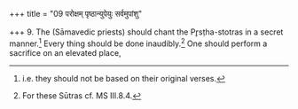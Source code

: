 +++
title = "09 परोक्षम् पृष्ठान्युपेयुः सर्वमुपांशु"

+++
9. The (Sāmavedic priests) should chant the Pr̥sṭha-stotras in a secret manner.[^1] Every thing should be done inaudibly.[^2] One should perform a sacrifice on an elevated place,  


[^1]: i.e. they should not be based on their original verses.  

[^2]: For these Sūtras cf. MS III.8.4.  
